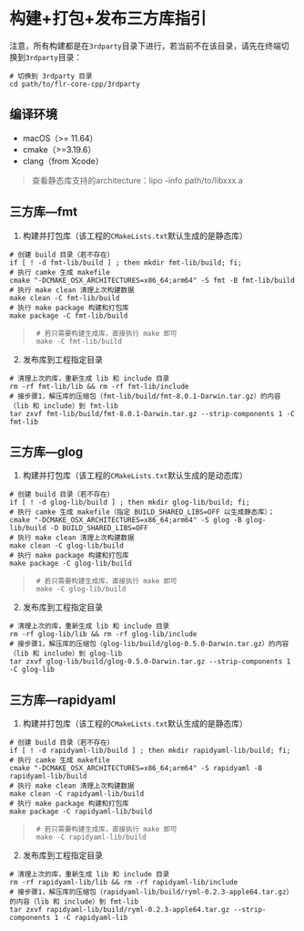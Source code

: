 # 构建+打包+发布三方库指引

注意，所有构建都是在`3rdparty`目录下进行，若当前不在该目录，请先在终端切换到`3rdparty`目录：

```shell
# 切换到 3rdparty 目录
cd path/to/flr-core-cpp/3rdparty
```



## 编译环境

- macOS（>= 11.64）
- cmake（>=3.19.6）
- clang（from Xcode）

> 查看静态库支持的architecture：lipo -info path/to/libxxx.a



## 三方库—fmt

1. 构建并打包库（该工程的`CMakeLists.txt`默认生成的是静态库）
  ```shell
  # 创建 build 目录（若不存在）
  if [ ! -d fmt-lib/build ] ; then mkdir fmt-lib/build; fi;
  # 执行 camke 生成 makefile
  cmake "-DCMAKE_OSX_ARCHITECTURES=x86_64;arm64" -S fmt -B fmt-lib/build 
  # 执行 make clean 清理上次构建数据
  make clean -C fmt-lib/build
  # 执行 make package 构建和打包库
  make package -C fmt-lib/build
  ```
  > ``` shell
  >  # 若只需要构建生成库，直接执行 make 即可
  >  make -C fmt-lib/build
  > ```

2. 发布库到工程指定目录
  ```shell
  # 清理上次的库，重新生成 lib 和 include 目录
  rm -rf fmt-lib/lib && rm -rf fmt-lib/include
  # 接步骤1，解压库的压缩包（fmt-lib/build/fmt-8.0.1-Darwin.tar.gz）的内容（lib 和 include）到 fmt-lib
  tar zxvf fmt-lib/build/fmt-8.0.1-Darwin.tar.gz --strip-components 1 -C fmt-lib
  ```



## 三方库—glog

1. 构建并打包库（该工程的`CMakeLists.txt`默认生成的是动态库）
  ```shell
  # 创建 build 目录（若不存在）
  if [ ! -d glog-lib/build ] ; then mkdir glog-lib/build; fi;
  # 执行 camke 生成 makefile（指定 BUILD_SHARED_LIBS=OFF 以生成静态库）；
  cmake "-DCMAKE_OSX_ARCHITECTURES=x86_64;arm64" -S glog -B glog-lib/build -D BUILD_SHARED_LIBS=OFF
  # 执行 make clean 清理上次构建数据
  make clean -C glog-lib/build
  # 执行 make package 构建和打包库
  make package -C glog-lib/build
  ```
  > ``` shell
  >  # 若只需要构建生成库，直接执行 make 即可
  >  make -C glog-lib/build
  > ```

2. 发布库到工程指定目录
  ```shell
  # 清理上次的库，重新生成 lib 和 include 目录
  rm -rf glog-lib/lib && rm -rf glog-lib/include
  # 接步骤1，解压库的压缩包（glog-lib/build/glog-0.5.0-Darwin.tar.gz）的内容（lib 和 include）到 glog-lib
  tar zxvf glog-lib/build/glog-0.5.0-Darwin.tar.gz --strip-components 1 -C glog-lib
  ```



## 三方库—rapidyaml

1. 构建并打包库（该工程的`CMakeLists.txt`默认生成的是静态库）
  ```shell
  # 创建 build 目录（若不存在）
  if [ ! -d rapidyaml-lib/build ] ; then mkdir rapidyaml-lib/build; fi;
  # 执行 camke 生成 makefile
  cmake "-DCMAKE_OSX_ARCHITECTURES=x86_64;arm64" -S rapidyaml -B rapidyaml-lib/build 
  # 执行 make clean 清理上次构建数据
  make clean -C rapidyaml-lib/build
  # 执行 make package 构建和打包库
  make package -C rapidyaml-lib/build
  ```
  > ``` shell
  >  # 若只需要构建生成库，直接执行 make 即可
  >  make -C rapidyaml-lib/build
  > ```

2. 发布库到工程指定目录
  ```shell
  # 清理上次的库，重新生成 lib 和 include 目录
  rm -rf rapidyaml-lib/lib && rm -rf rapidyaml-lib/include
  # 接步骤1，解压库的压缩包（rapidyaml-lib/build/ryml-0.2.3-apple64.tar.gz）的内容（lib 和 include）到 fmt-lib
  tar zxvf rapidyaml-lib/build/ryml-0.2.3-apple64.tar.gz --strip-components 1 -C rapidyaml-lib
  ```

